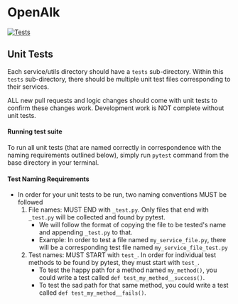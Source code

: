 # OpenAlk

[![Tests](https://github.com/ebbcarbon/openalk/workflows/Tests/badge.svg?branch=main)](https://github.com/ebbcarbon/openalk/actions)

## Unit Tests
Each service/utils directory should have a `tests` sub-directory. Within this `tests` sub-directory, there should be multiple unit test files corresponding to their services.

ALL new pull requests and logic changes should come with unit tests to confirm these changes work. Development work is NOT complete without unit tests.

#### Running test suite
To run all unit tests (that are named correctly in correspondence with the naming requirements outlined below), simply run `pytest` command from the base directory in your terminal.

#### Test Naming Requirements
* In order for your unit tests to be run, two naming conventions MUST be followed
    1. File names: MUST END with `_test.py`. Only files that end with `_test.py` will be collected and found by pytest.
        * We will follow the format of copying the file to be tested's name and appending `_test.py` to that.
        * Example: In order to test a file named `my_service_file.py`, there will be a corresponding test file named `my_service_file_test.py`
    2. Test names: MUST START with `test_`. In order for individual test methods to be found by pytest, they must start with `test_`.
        * To test the happy path for a method named `my_method()`, you could write a test called `def test_my_method__success()`.
        * To test the sad path for that same method, you could write a test called `def test_my_method__fails()`.

